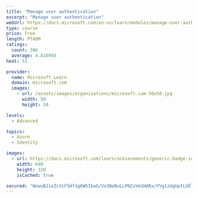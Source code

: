 ```yaml
---
title: "Manage user authentication"
excerpt: "Manage user authentication"
webUrl: https://docs.microsoft.com/en-us/learn/modules/manage-user-authentication/
type: course
price: Free
length: PT48M
ratings:
  count: 306
  average: 4.816993
heat: 51

provider:
  name: Microsoft Learn
  domain: microsoft.com
  images:
    - url: /assets/images/organizations/microsoft.com-50x50.jpg
      width: 50
      height: 50

levels:
  - Advanced

topics:
  - Azure
  - Identity

images:
  - url: https://docs.microsoft.com/learn/achievements/generic-badge-social.png
    width: 640
    height: 320
    isCached: true

secured: "WowuBJieZcViF5Hf3g6W5IbwG/Vo3BeBuLLPN2zVm1HARx/YVg1zUgUptLUElBOQUtcgy1rq5CZxVJmeglFmWanEVJpXHTY8r2htyenZHxeGNI5c0F/a4Zi8AIPBV0JWht9CNcn5J8f4oSKktVJJ/QWGKoraHJplZKWFlP5EopQtYW0WAE00EL84Z3rVtwX9rRZ35221Nv6N9t5LTMswEQHOz3ltKDocZGW7v+zMCNeMoS+dOKcoRNLLrpB7m1mdlBVIaFSEMRCOFbJb7bzDuajUsoNfOofVmWZTlGgR5HSf18T1fde5jfhpBewmSNUXvUi9QP7JVtA4vK0EDHSSpXskiL6CyKv7YQWbQXVWntp7ja6ZkxGH9w9zCz7ZQZYqiwa6s8j2dUDqWfBlKANKpjWKEhPA1mk6+dztrQ5hxd8=;hT3TC2NzOlhdtDupSQUDGQ=="
---
```


